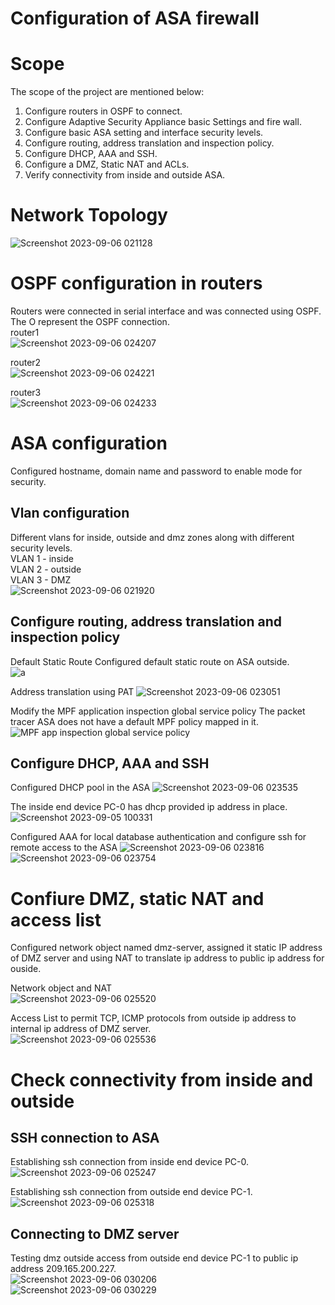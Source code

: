 # Configuration of ASA firewall
# Scope
The scope of the project are mentioned below:<br>
1. Configure routers in OSPF to connect.<br>
2. Configure Adaptive Security Appliance basic Settings and fire wall.<br>
3. Configure basic ASA setting and interface security levels.<br>
4. Configure routing, address translation and inspection policy.<br>
5. Configure DHCP, AAA and SSH.<br>
6. Configure a DMZ, Static NAT and ACLs.<br>
7. Verify connectivity from inside and outside ASA.<br>

# Network Topology
![Screenshot 2023-09-06 021128](https://github.com/Kendra0004/CiscoNetwork_Lab/assets/142570738/1bd32ffa-7a06-4a9e-bc27-cea7b103892c)

# OSPF configuration in routers
Routers were connected in serial interface and was connected using OSPF.<br>
The O represent the OSPF connection.<br>
router1<br>
![Screenshot 2023-09-06 024207](https://github.com/Kendra0004/CiscoNetwork_Lab/assets/142570738/dc0d426d-08a8-4b50-800a-3fff0deff274)<br>

router2<br>
![Screenshot 2023-09-06 024221](https://github.com/Kendra0004/CiscoNetwork_Lab/assets/142570738/f25b5ae1-3ed6-44f5-8146-32fb4c50f864)<br>

router3<br>
![Screenshot 2023-09-06 024233](https://github.com/Kendra0004/CiscoNetwork_Lab/assets/142570738/7dff64cc-f56f-42fe-b07e-3944ca8ed4da)<br>

# ASA configuration
Configured hostname, domain name and password to enable mode for security.

## Vlan configuration
Different vlans for inside, outside and dmz zones along with different security levels.<br>
VLAN 1 - inside<br>
VLAN 2 - outside<br>
VLAN 3 - DMZ<br>
![Screenshot 2023-09-06 021920](https://github.com/Kendra0004/CiscoNetwork_Lab/assets/142570738/2a63ec9b-bb2c-4c0d-bf82-6a9396c2f17b)<br>

## Configure routing, address translation and inspection policy
Default Static Route
Configured default static route on ASA outside.<br>
![a](https://github.com/Kendra0004/CiscoNetwork_Lab/assets/142570738/95bd15d5-bcee-4a48-8b18-828bf4279460)

Address translation using PAT
![Screenshot 2023-09-06 023051](https://github.com/Kendra0004/CiscoNetwork_Lab/assets/142570738/f463f34e-cded-4a35-851d-2c0ae6556c24)

Modify the MPF application inspection global service policy 
The packet tracer ASA does not have a default MPF policy mapped in it.<br>
![MPF app inspection global service policy](https://github.com/Kendra0004/CiscoNetwork_Lab/assets/142570738/2884866a-8c91-4a5e-ba24-9c947a1b8d9b)

## Configure DHCP, AAA and SSH
Configured DHCP pool in the ASA
![Screenshot 2023-09-06 023535](https://github.com/Kendra0004/CiscoNetwork_Lab/assets/142570738/0b42ce48-be28-457c-9ea6-f8bf86ca0f72)<br>

The inside end device PC-0 has dhcp provided ip address in place.<br>
![Screenshot 2023-09-05 100331](https://github.com/Kendra0004/CiscoNetwork_Lab/assets/142570738/abcddcf9-caec-4737-801e-8776a566bfad)<br>

Configured AAA for local database authentication and configure ssh for remote access to the ASA
![Screenshot 2023-09-06 023816](https://github.com/Kendra0004/CiscoNetwork_Lab/assets/142570738/10fab9fb-8a77-45ca-8d8d-9fa1898b8138)<br>
![Screenshot 2023-09-06 023754](https://github.com/Kendra0004/CiscoNetwork_Lab/assets/142570738/bdc29570-eb57-4f5e-9576-e78828f79b73)<br>

# Confiure DMZ, static NAT and access list
Configured network object named dmz-server, assigned it static IP address of DMZ server and using NAT to translate ip address to public ip address for ouside.<br>

Network object and NAT<br>
![Screenshot 2023-09-06 025520](https://github.com/Kendra0004/CiscoNetwork_Lab/assets/142570738/9cc36e97-2664-439a-b5d9-120082458081)<br>

Access List to permit TCP, ICMP  protocols from outside ip address to internal ip address of DMZ server.<br>
![Screenshot 2023-09-06 025536](https://github.com/Kendra0004/CiscoNetwork_Lab/assets/142570738/300d9082-e072-437a-8bb7-d2aeca883647)<br>

# Check connectivity from inside and outside
## SSH connection to ASA
Establishing ssh connection from inside end device PC-0.<br>
![Screenshot 2023-09-06 025247](https://github.com/Kendra0004/CiscoNetwork_Lab/assets/142570738/fb0974d3-d466-4760-94d6-ba410ffb3d90)

Establishing ssh connection from outside end device PC-1.<br>
![Screenshot 2023-09-06 025318](https://github.com/Kendra0004/CiscoNetwork_Lab/assets/142570738/ffb6e1d9-a777-4419-8106-a5aab69e736f)

## Connecting to DMZ server
Testing dmz outside access from outside end device PC-1 to public ip address 209.165.200.227.<br>
![Screenshot 2023-09-06 030206](https://github.com/Kendra0004/CiscoNetwork_Lab/assets/142570738/6b750dd9-0a53-40d4-a512-bbcc5dc924e5)<br>
![Screenshot 2023-09-06 030229](https://github.com/Kendra0004/CiscoNetwork_Lab/assets/142570738/b8b1cf8e-10c4-430e-a4d9-c6a54e86e11f)












